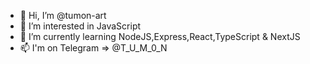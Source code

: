 - 👋 Hi, I’m @tumon-art
- 👀 I’m interested in JavaScript
- 🌱 I’m currently learning NodeJS,Express,React,TypeScript & NextJS
- 📫 I'm on Telegram => @T_U_M_0_N
